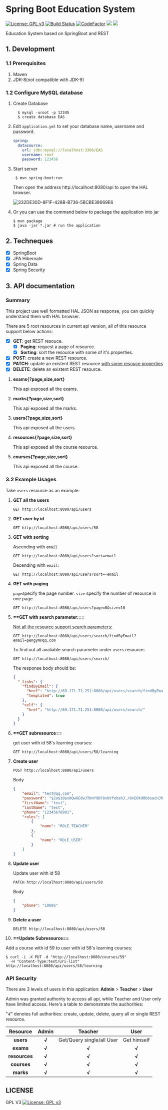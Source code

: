 # Spring Boot Education System
[![License: GPL v3](https://img.shields.io/badge/License-GPL%20v3-blue.svg)](https://www.gnu.org/licenses/gpl-3.0)
[![Build Status](https://travis-ci.com/Peng-YM/SpringBootEducationSystem.svg?token=zkm2xxngEhnJD2JPqh6t&branch=master)](https://travis-ci.com/Peng-YM/SpringBootEducationSystem)
[![CodeFactor](https://www.codefactor.io/repository/github/peng-ym/springbooteducationsystem/badge)](https://www.codefactor.io/repository/github/peng-ym/springbooteducationsystem)
![](https://tokei.rs/b1/github/Peng-YM/SpringBootEducationSystem)
![](https://tokei.rs/b1/github/Peng-YM/SpringBootEducationSystem?category=files)

Education System based on SpringBoot and REST

## 1. Development

### 1.1 Prerequisites

1. Maven
2. JDK-8(not compatible with JDK-9)
### 1.2 Configure MySQL database

1. Create Database

    ```shell
      $ mysql -uroot -p 12345
      $ create database EAS
    ```

2. Edit `application.yml` to set your database name, username and password.

   ```yaml
   spring:
     datasource:
       url: jdbc:mysql://localhost:3306/EAS
       username: root
       password: 123456
   ```

3. Start server

   ```
    $ mvn spring-boot:run
   ```

    Then open the address http://localhost:8080/api to open the HAL browser.

    ![332DE30D-8F1F-428B-B736-5BCBE38669E6](https://ws3.sinaimg.cn/large/006tNc79gy1fscyjj5wclj31g10teahf.jpg)

4. Or you can use the command below to package the application into jar

   ```shell
   $ mvn package
   $ java -jar *.jar # run the application
   ```

## 2. Techneques

- [x] SpringBoot
- [x] JPA Hibernate
- [x] Spring Data
- [x] Spring Security

## 3. API documentation

### Summary

This project use well formatted HAL JSON as response, you can quickly understand them with HAL browser.

There are 5 root resources in current api version, all of this resource support below actions:

- [x] **GET**: get REST resouce.
  - [x] **Paging**: request a page of resource.
  - [x] **Sorting**: sort the resource with some of it's properties. 

- [x] **POST**: create a new REST resource.
- [x] **PATCH**: update an existent REST resource <u>with some resouce properties</u>
- [x] **DELETE**: delete an existent REST resource.

1. **exams{?page,size,sort}**

   This api exposed all the exams.

2. **marks{?page,size,sort}**

   This api exposed all the marks.

3. **users{?page,size,sort}**

   This api exposed all the users.

4. **resources{?page,size,sort}**

   This api exposed all the course resource.

5. **courses{?page,size,sort}**

   This api exposed all the course.

### 3.2 Example Usages

Take `users` resource as an example:

1. **GET all the users**

   ```http
   GET http://localhost:8080/api/users
   ```

2. **GET user by id**

   ```http
   GET http://localhost:8080/api/users/58
   ```

3. **GET with sorting**

   Ascending with `email`

   ```http
   GET http://localhost:8080/api/users?sort=email
   ```

   Decending with `email`:

   ```http
   GET http://localhost:8080/api/users?sort=-email
   ```

4. **GET with paging**

   `page`specify the page number. `size` specify the number of resource in one page.

   ```http
   GET http://localhost:8080/api/users?page=0&size=10
   ```

5. **==GET with search parameter:==**

   <u>Not all the resource support search parameters:</u>

   ```http
   GET http://localhost:8080/api/users/search/findByEmail?email=pengym@qq.com
   ```
   To find out all avaliable search parameter under `users` resource:

   ```http
   GET http://localhost:8080/api/users/search/
   ```

   The response body should be:

   ```json
   {
     "_links": {
       "findByEmail": {
         "href": "http://69.171.71.251:8080/api/users/search/findByEmail{?email}",
         "templated": true
       },
       "self": {
         "href": "http://69.171.71.251:8080/api/users/search/"
       }
     }
   }
   ```

6. **==GET subresource==**

   get user with id 58's learning courses:

   ```http
   GET http://localhost:8080/api/users/58/learning
   ```

7. **Create user**

   ```http
   POST http://localhost:8080/api/users
   ```

   Body

   ```json
   {
       "email": "test@qq.com",
       "password": "$2a$10$x0Qw0EdwJTNnY9DF8xNYfebahJ./8vEOkd0b8sacHJhSVcrnK50t.",
       "firstName": "test",
       "lastName": "test",
       "phone": "12345678901",
       "roles": [
           {
               "name": "ROLE_TEACHER"
           },
           {
               "name": "ROLE_USER"
           }
       ]
   }
   ```

8. **Update user**

   Update user with id 58

   ```http
   PATCH http://localhost:8080/api/users/58
   ```

   Body

   ```json
   {
       "phone": "10086"
   }
   ```

9. **Delete a user**

   ```http
   DELETE http://localhost:8080/api/users/58
   ```

10. **==Update Subresource==**

   Add a course with id 59 to user with id 58's learning courses:

   ```shell
   $ curl -i -X PUT -d "http://localhost:8080/courses/59"
     -H "Content-Type:text/uri-list" http://localhost:8080/api/users/58/learning
   ```

### API Security

There are 3 levels of users in this application: **Admin** > **Teacher** > **User**

Admin was granted authority to access all api, while Teacher and User only have limited access. Here's a table to demonstrate the auchorities:

"**√**" denotes full authorities: create, update, delete, query all or single REST resource.

|   Resource    | Admin |          Teacher          |    User     |
| :-----------: | :---: | :-----------------------: | :---------: |
|   **users**   | **√** | Get/Query single/all User | Get himself |
|   **exams**   | **√** |           **√**           |    **√**    |
| **resources** | **√** |           **√**           |    **√**    |
|  **courses**  | **√** |           **√**           |    **√**    |
|   **marks**   | **√** |           **√**           |    **√**    |

## LICENSE

GPL V3 [![License: GPL v3](https://img.shields.io/badge/License-GPL%20v3-blue.svg)](https://www.gnu.org/licenses/gpl-3.0)

